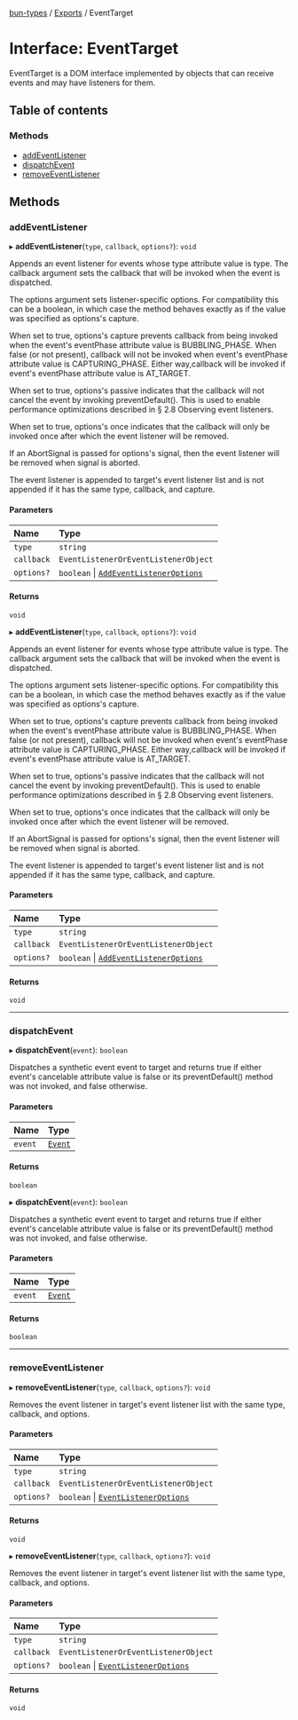 [bun-types](https://oven-sh.github.io/bun-types/README.md) / [Exports](https://oven-sh.github.io/bun-types/modules.md) / EventTarget

# Interface: EventTarget

EventTarget is a DOM interface implemented by objects that can receive events and may have listeners for them.

## Table of contents

### Methods

- [addEventListener](https://oven-sh.github.io/bun-types/interfaces/EventTarget.md#addeventlistener)
- [dispatchEvent](https://oven-sh.github.io/bun-types/interfaces/EventTarget.md#dispatchevent)
- [removeEventListener](https://oven-sh.github.io/bun-types/interfaces/EventTarget.md#removeeventlistener)

## Methods

### addEventListener

▸ **addEventListener**(`type`, `callback`, `options?`): `void`

Appends an event listener for events whose type attribute value is
type. The callback argument sets the callback that will be invoked
when the event is dispatched.

The options argument sets listener-specific options. For
compatibility this can be a boolean, in which case the method behaves
exactly as if the value was specified as options's capture.

When set to true, options's capture prevents callback from being
invoked when the event's eventPhase attribute value is
BUBBLING_PHASE. When false (or not present), callback will not be
invoked when event's eventPhase attribute value is CAPTURING_PHASE.
Either way,callback will be invoked if event's eventPhase attribute
value is AT_TARGET.

When set to true, options's passive indicates that the callback will
not cancel the event by invoking preventDefault(). This is used to
enable performance optimizations described in § 2.8 Observing event
listeners.

When set to true, options's once indicates that the callback will
only be invoked once after which the event listener will be removed.

If an AbortSignal is passed for options's signal, then the event
listener will be removed when signal is aborted.

The event listener is appended to target's event listener list and is
not appended if it has the same type, callback, and capture.

#### Parameters

| Name | Type |
| :------ | :------ |
| `type` | `string` |
| `callback` | `EventListenerOrEventListenerObject` |
| `options?` | `boolean` \| [`AddEventListenerOptions`](https://oven-sh.github.io/bun-types/interfaces/AddEventListenerOptions.md) |

#### Returns

`void`

▸ **addEventListener**(`type`, `callback`, `options?`): `void`

Appends an event listener for events whose type attribute value is
type. The callback argument sets the callback that will be invoked
when the event is dispatched.

The options argument sets listener-specific options. For
compatibility this can be a boolean, in which case the method behaves
exactly as if the value was specified as options's capture.

When set to true, options's capture prevents callback from being
invoked when the event's eventPhase attribute value is
BUBBLING_PHASE. When false (or not present), callback will not be
invoked when event's eventPhase attribute value is CAPTURING_PHASE.
Either way,callback will be invoked if event's eventPhase attribute
value is AT_TARGET.

When set to true, options's passive indicates that the callback will
not cancel the event by invoking preventDefault(). This is used to
enable performance optimizations described in § 2.8 Observing event
listeners.

When set to true, options's once indicates that the callback will
only be invoked once after which the event listener will be removed.

If an AbortSignal is passed for options's signal, then the event
listener will be removed when signal is aborted.

The event listener is appended to target's event listener list and is
not appended if it has the same type, callback, and capture.

#### Parameters

| Name | Type |
| :------ | :------ |
| `type` | `string` |
| `callback` | `EventListenerOrEventListenerObject` |
| `options?` | `boolean` \| [`AddEventListenerOptions`](https://oven-sh.github.io/bun-types/interfaces/AddEventListenerOptions.md) |

#### Returns

`void`

___

### dispatchEvent

▸ **dispatchEvent**(`event`): `boolean`

Dispatches a synthetic event event to target and returns true if either event's cancelable attribute value is false or its preventDefault() method was not invoked, and false otherwise.

#### Parameters

| Name | Type |
| :------ | :------ |
| `event` | [`Event`](https://oven-sh.github.io/bun-types/modules.md#event) |

#### Returns

`boolean`

▸ **dispatchEvent**(`event`): `boolean`

Dispatches a synthetic event event to target and returns true if either event's cancelable attribute value is false or its preventDefault() method was not invoked, and false otherwise.

#### Parameters

| Name | Type |
| :------ | :------ |
| `event` | [`Event`](https://oven-sh.github.io/bun-types/modules.md#event) |

#### Returns

`boolean`

___

### removeEventListener

▸ **removeEventListener**(`type`, `callback`, `options?`): `void`

Removes the event listener in target's event listener list with the same type, callback, and options.

#### Parameters

| Name | Type |
| :------ | :------ |
| `type` | `string` |
| `callback` | `EventListenerOrEventListenerObject` |
| `options?` | `boolean` \| [`EventListenerOptions`](https://oven-sh.github.io/bun-types/interfaces/EventListenerOptions.md) |

#### Returns

`void`

▸ **removeEventListener**(`type`, `callback`, `options?`): `void`

Removes the event listener in target's event listener list with the same type, callback, and options.

#### Parameters

| Name | Type |
| :------ | :------ |
| `type` | `string` |
| `callback` | `EventListenerOrEventListenerObject` |
| `options?` | `boolean` \| [`EventListenerOptions`](https://oven-sh.github.io/bun-types/interfaces/EventListenerOptions.md) |

#### Returns

`void`
